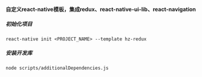 #### 自定义react-native模板，集成redux、react-native-ui-lib、react-navigation
##### 初始化项目
`react-native init <PROJECT_NAME> --template hz-redux`
##### 安装开发库
`node scripts/additionalDependencies.js`
